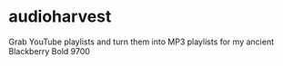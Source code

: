 audioharvest
============

Grab YouTube playlists and turn them into MP3 playlists for my ancient Blackberry Bold 9700
